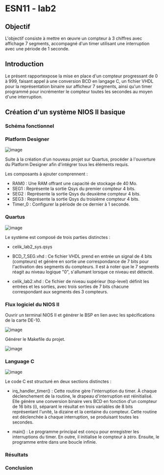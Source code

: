<h1> ESN11 - lab2 </h1>

<h2> Objectif </h2>

L'objectif consiste à mettre en œuvre un compteur à 3 chiffres avec affichage 7 segments, accompagné d'un timer utilisant une interruption avec une période de 1 seconde.

<h2> Introduction </h2>

Le présent rapportexpose la mise en place d'un compteur progressant de 0 à 999, faisant appel à une conversion BCD en langage C, un fichier VHDL pour la représentation binaire sur afficheur 7 segments, ainsi qu'un timer programmé pour incrémenter le compteur toutes les secondes au moyen d'une interruption.
<h2> Création d'un système NIOS II basique </h2>

<h3> Schéma fonctionnel </h3>

<h3> Platform Designer </h3>

![image](https://github.com/ESN2024/celik_lab2/assets/117944504/543999b4-c638-4b7e-b1ff-b0edcc8c647c)

Suite à la création d'un nouveau projet sur Quartus, procéder à l'ouverture du Platform Designer afin d'intégrer tous les éléments requis.

Les composants à ajouter comprennent :

- RAM0 : Une RAM offrant une capacité de stockage de 40 Mo.
- SEG1 : Représente la sortie Qsys du premier compteur 4 bits.
- SEG2 : Représente la sortie Qsys du deuxième compteur 4 bits.
- SEG3 : Représente la sortie Qsys du troisième compteur 4 bits.
- Timer_0 : Configurer la période de ce dernier à 1 seconde.

<h3> Quartus </h3>

![image](https://github.com/ESN2024/celik_lab2/assets/117944504/eec8e1b0-1633-4086-bb7f-87e7aa76abe4)

Le système est composé de trois parties distinctes :

- celik_lab2_sys.qsys

- BCD_7_SEG.vhd : Ce fichier VHDL prend en entrée un signal de 4 bits (compteurs) et génère en sortie une correspondance de 7 bits pour l'activation des segments du compteurs. Il est à noter que le 7 segments réagit au niveau logique "0", s'allumant lorsque ce niveau est détecté.

- celik_lab2.vhd : Ce fichier de niveau supérieur (top-level) définit les entrées et les sorties, avec trois sorties de 7 bits chacune correspondant aux segments des 3 compteurs.

<h3> Flux logiciel du NIOS II </h3>

Ouvrir un terminal NIOS II et générer le BSP en lien avec les spécifications de la carte DE-10.

![image](https://github.com/ESN2024/celik_lab2/assets/117944504/ebe5bc0d-e87a-4f5e-ae38-c82db2e1db4e)

Générer le Makefile du projet.

![image](https://github.com/ESN2024/celik_lab2/assets/117944504/5282a446-79ec-4683-b2ca-8feee2d1e756)

<h3> Language C </h3>

![image](https://github.com/ESN2024/celik_lab2/assets/117944504/85f65d89-ff4a-4552-b933-2e618be9ea0b)

Le code C est structuré en deux sections distinctes :

- irq_handler_timer() : Cette routine gère l'interruption du timer. À chaque déclenchement de la routine, le drapeau d'interruption est réinitialisé. Elle génère une conversion binaire vers BCD en fonction d'un compteur de 16 bits (i), séparant le résultat en trois variables de 8 bits représentant l'unité, la dizaine et la centaine du compteur. Cette routine est déclenchée à chaque interruption, se produisant toutes les secondes.

- main() : Le programme principal est conçu pour enregistrer les interruptions du timer. En outre, il initialise le compteur à zéro. Ensuite, le programme entre dans une boucle infinie.

<h3> Résultats </h3>

<h3> Conclusion </h3>

